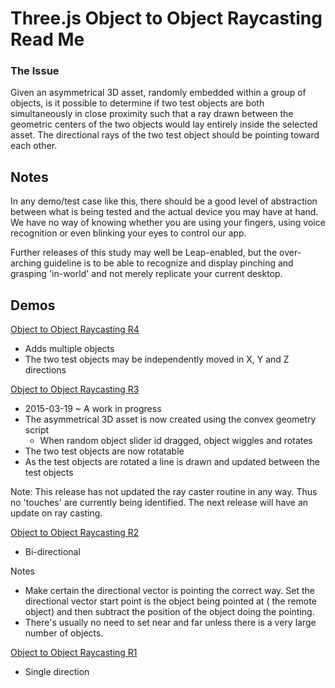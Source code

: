 Three.js Object to Object Raycasting Read Me
===

### The Issue

Given an asymmetrical 3D asset, randomly embedded within a group of objects, 
is it possible to determine if two test objects are both simultaneously in close proximity 
such that a ray drawn between the geometric centers of the two objects would lay entirely inside the selected asset.
The directional rays of the two test object should be pointing toward each other.
   
## Notes

In any demo/test case like this, there should be a good level of abstraction between what is being tested and the actual device you may have at hand.
We have no way of knowing whether you are using your fingers, using voice recognition or even blinking your eyes to control our app.

Further releases of this study may well be Leap-enabled, 
but the over-arching guideline is to be able to recognize and display pinching and grasping 'in-world' and not merely replicate your current desktop.



## Demos

[Object to Object Raycasting R4]( http://abantech.github.io/interaction-studies/threejs-object-to-object-raycasting/r2/threejs-object-to-object-raycasting.html )

* Adds multiple objects
* The two test objects may be independently moved in X, Y and Z directions



[Object to Object Raycasting R3]( http://abantech.github.io/interaction-studies/threejs-object-to-object-raycasting/r2/threejs-object-to-object-raycasting.html )

* 2015-03-19 ~ A work in progress
* The asymmetrical 3D asset is now created using the convex geometry script
	* When random object slider id dragged, object wiggles and rotates 
* The two test objects are now rotatable
* As the test objects are rotated a line is drawn and updated between the test objects

Note: This release has not updated the ray caster routine in any way. Thus no 'touches' are currently being identified. The next release will have an update on ray casting.

[Object to Object Raycasting R2]( http://abantech.github.io/interaction-studies/threejs-object-to-object-raycasting/r2/threejs-object-to-object-raycasting.html )

* Bi-directional

Notes

* Make certain the directional vector is pointing the correct way. Set the directional vector start point is the object being pointed at ( the remote object) and then subtract the position of the object doing the pointing.
* There's usually no need to set near and far unless there is a very large number of objects.

[Object to Object Raycasting R1]( http://abantech.github.io/interaction-studies/threejs-object-to-object-raycasting/r1/threejs-object-to-object-raycasting.html )

* Single direction
